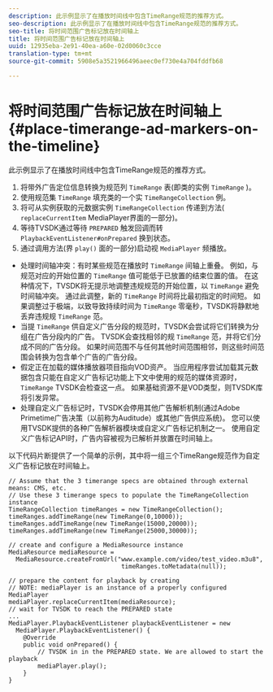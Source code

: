 ```yaml
---
description: 此示例显示了在播放时间线中包含TimeRange规范的推荐方式。
seo-description: 此示例显示了在播放时间线中包含TimeRange规范的推荐方式。
seo-title: 将时间范围广告标记放在时间轴上
title: 将时间范围广告标记放在时间轴上
uuid: 12935eba-2e91-40ea-a60e-02d0060c3cce
translation-type: tm+mt
source-git-commit: 5908e5a3521966496aeec0ef730e4a704fddfb68

---
```



# 将时间范围广告标记放在时间轴上 {#place-timerange-ad-markers-on-the-timeline}

此示例显示了在播放时间线中包含TimeRange规范的推荐方式。

1. 将带外广告定位信息转换为规范列 `TimeRange` 表(即类的实例 `TimeRange` )。
1. 使用规范集 `TimeRange` 填充类的一个实 `TimeRangeCollection` 例。
1. 将可从实例获取的元数据实例 `TimeRangeCollection` 传递到方法( `replaceCurrentItem` MediaPlayer界面的一部分)。
1. 等待TVSDK通过等待 `PREPARED` 触发回调而转 `PlaybackEventListener#onPrepared` 换到状态。
1. 通过调用方法(界 `play()` 面的一部分)启动视 `MediaPlayer` 频播放。

* 处理时间轴冲突：有时某些规范在播放时 `TimeRange` 间轴上重叠。 例如，与规范对应的开始位置的 `TimeRange` 值可能低于已放置的结束位置的值。 在这种情况下，TVSDK将无提示地调整违规规范的开始位置，以 `TimeRange` 避免时间轴冲突。 通过此调整，新的 `TimeRange` 时间将比最初指定的时间短。 如果调整过于极端，以致导致持续时间为 `TimeRange` 零毫秒，TVSDK将静默地丢弃违规规 `TimeRange` 范。
* 当提 `TimeRange` 供自定义广告分段的规范时，TVSDK会尝试将它们转换为分组在广告分段内的广告。 TVSDK会查找相邻的规 `TimeRange` 范，并将它们分成不同的广告分段。 如果时间范围不与任何其他时间范围相邻，则这些时间范围会转换为包含单个广告的广告分段。
* 假定正在加载的媒体播放器项目指向VOD资产。 当应用程序尝试加载其元数据包含只能在自定义广告标记功能上下文中使用的规范的媒体资源时， `TimeRange` TVSDK会检查这一点。 如果基础资源不是VOD类型，则TVSDK库将引发异常。
* 处理自定义广告标记时，TVSDK会停用其他广告解析机制(通过Adobe Primetime广告决策（以前称为Auditude）或其他广告供应系统)。 您可以使用TVSDK提供的各种广告解析器模块或自定义广告标记机制之一。 使用自定义广告标记API时，广告内容被视为已解析并放置在时间轴上。

以下代码片断提供了一个简单的示例，其中将一组三个TimeRange规范作为自定义广告标记放在时间轴上。

```java>
// Assume that the 3 timerange specs are obtained through external means: CMS, etc. 
// Use these 3 timerange specs to populate the TimeRangeCollection instance 
TimeRangeCollection timeRanges = new TimeRangeCollection();  
timeRanges.addTimeRange(new TimeRange(0,10000)); 
timeRanges.addTimeRange(new TimeRange(15000,20000)); 
timeRanges.addTimeRange(new TimeRange(25000,30000)); 
 
// create and configure a MediaResource instance 
MediaResource mediaResource =  
  MediaResource.createFromUrl("www.example.com/video/test_video.m3u8",  
                               timeRanges.toMetadata(null)); 
 
// prepare the content for playback by creating 
// NOTE: mediaPlayer is an instance of a properly configured MediaPlayer  
mediaPlayer.replaceCurrentItem(mediaResource); 
// wait for TVSDK to reach the PREPARED state 
... 
MediaPlayer.PlaybackEventListener playbackEventListener = new 
  MediaPlayer.PlaybackEventListener() { 
    @Override 
    public void onPrepared() { 
        // TVSDK in in the PREPARED state. We are allowed to start the playback  
        mediaPlayer.play(); 
    } 
} 
```
